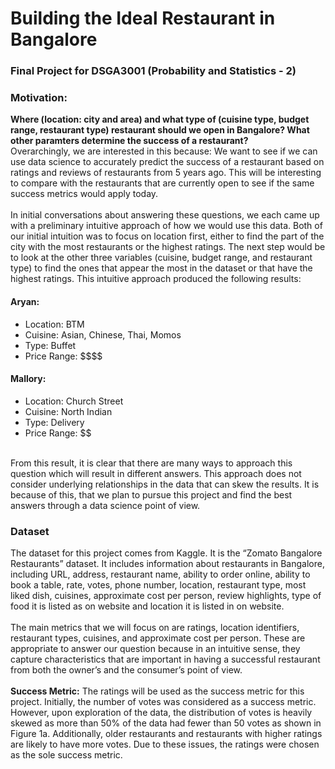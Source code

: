 # Building the Ideal Restaurant in Bangalore
### Final Project for DSGA3001 (Probability and Statistics - 2)

<h3>Motivation:</h3>
<b>Where (location: city and area) and what type of (cuisine type, budget range, restaurant type) restaurant should we open in Bangalore? What other paramters determine the success of a restaurant?</b>
<br>
Overarchingly, we are interested in this because: We want to see if we can use data science to accurately predict the success of a restaurant based on ratings and reviews of restaurants from 5 years ago. This will be interesting to compare with the restaurants that are currently open to see if the same success metrics would apply today.
<br>
<br>
In initial conversations about answering these questions, we each came up with a preliminary intuitive approach of how we would use this data. Both of our initial intuition was to focus on location first, either to find the part of the city with the most restaurants or the highest ratings. The next step would be to look at the other three variables (cuisine, budget range, and restaurant type) to find the ones that appear the most in the dataset or that have the highest ratings. This intuitive approach produced the following results: 
<br>

<h4>Aryan:</h4>
<ul>
<li>Location: BTM </li>
<li>Cuisine: Asian, Chinese, Thai, Momos </li>
<li> Type: Buffet </li>
<li> Price Range: $$$$ </li>
</ul>

<h4>Mallory:</h4>
<ul>
<li>Location: Church Street </li>
<li>Cuisine: North Indian </li>
<li>Type: Delivery </li>
<li>Price Range: $$ </li>
</ul>
<br>
From this result, it is clear that there are many ways to approach this question which will result in different answers. This approach does not consider underlying relationships in the data that can skew the results.
It is because of this, that we plan to pursue this project and find the best answers through a data science point of view.

<h3>Dataset</h3>
The dataset for this project comes from Kaggle. It is the “Zomato Bangalore Restaurants” dataset. It includes information about restaurants in Bangalore, including URL, address, restaurant name, ability to order online, ability to book a table, rate, votes, phone number, location, restaurant type, most liked dish, cuisines, approximate cost per person, review highlights, type of food it is listed as on website and location it is listed in on website. 
<br>
<br>
The main metrics that we will focus on are ratings, location identifiers, restaurant types, cuisines, and approximate cost per person. These are appropriate to answer our question because in an intuitive sense, they capture characteristics that are important in having a successful restaurant from both the owner’s and the consumer’s point of view. 
<br>
<br>
<b>Success Metric:</b> The ratings will be used as the success metric for this project. Initially, the number of votes was considered as a success metric. However, upon exploration of the data, the distribution of votes is heavily skewed as more than 50% of the data had fewer than 50 votes as shown in Figure 1a. Additionally, older restaurants and restaurants with higher ratings are likely to have more votes. Due to these issues, the ratings were chosen as the sole success metric.


